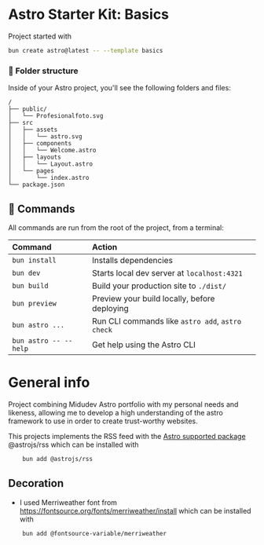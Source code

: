 # Astro Starter Kit: Basics

Project started with

```sh
bun create astro@latest -- --template basics
```

### 📁 Folder structure

Inside of your Astro project, you'll see the following folders and files:


```text
/
├── public/
│   └── Profesionalfoto.svg
├── src
│   ├── assets
│   │   └── astro.svg
│   ├── components
│   │   └── Welcome.astro
│   ├── layouts
│   │   └── Layout.astro
│   └── pages
│       └── index.astro
└── package.json
```

## 🧞 Commands

All commands are run from the root of the project, from a terminal:

| Command                   | Action                                           |
| :------------------------ | :----------------------------------------------- |
| `bun install`             | Installs dependencies                            |
| `bun dev`             | Starts local dev server at `localhost:4321`      |
| `bun build`           | Build your production site to `./dist/`          |
| `bun preview`         | Preview your build locally, before deploying     |
| `bun astro ...`       | Run CLI commands like `astro add`, `astro check` |
| `bun astro -- --help` | Get help using the Astro CLI                     |



# General info

Project combining Midudev Astro portfolio with my personal needs and likeness, allowing me to develop a high understanding of the astro framework to use in order to create trust-worthy websites.

 This projects implements the RSS feed with the [Astro supported package](https://docs.astro.build/en/recipes/rss/) @astrojs/rss which can be installed with

```sh
    bun add @astrojs/rss 
```



## Decoration

- I used Merriweather font from https://fontsource.org/fonts/merriweather/install which can be installed with

```sh
    bun add @fontsource-variable/merriweather
```
